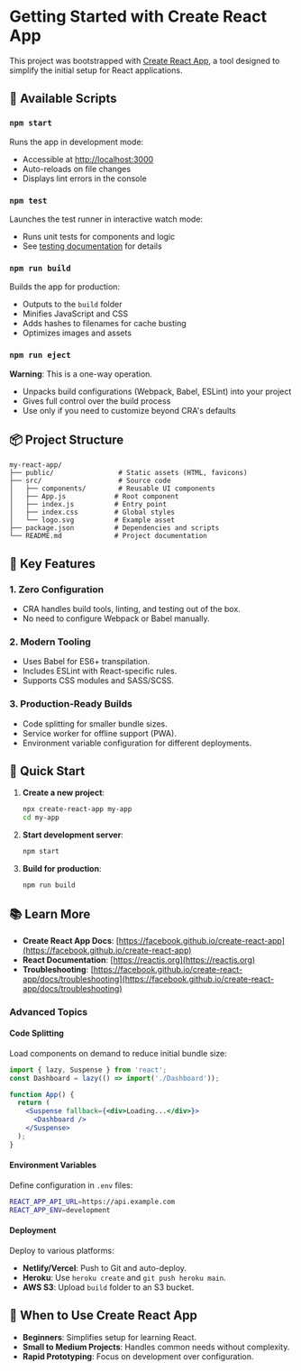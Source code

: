 # Getting Started with Create React App  

This project was bootstrapped with [Create React App](https://github.com/facebook/create-react-app), a tool designed to simplify the initial setup for React applications.  


## 🚀 Available Scripts  

### `npm start`  
Runs the app in development mode:  
- Accessible at [http://localhost:3000](http://localhost:3000)  
- Auto-reloads on file changes  
- Displays lint errors in the console  


### `npm test`  
Launches the test runner in interactive watch mode:  
- Runs unit tests for components and logic  
- See [testing documentation](https://facebook.github.io/create-react-app/docs/running-tests) for details  


### `npm run build`  
Builds the app for production:  
- Outputs to the `build` folder  
- Minifies JavaScript and CSS  
- Adds hashes to filenames for cache busting  
- Optimizes images and assets  


### `npm run eject`  
**Warning**: This is a one-way operation.  
- Unpacks build configurations (Webpack, Babel, ESLint) into your project  
- Gives full control over the build process  
- Use only if you need to customize beyond CRA's defaults  


## 📦 Project Structure  

```  
my-react-app/  
├── public/                # Static assets (HTML, favicons)  
├── src/                   # Source code  
│   ├── components/        # Reusable UI components  
│   ├── App.js            # Root component  
│   ├── index.js          # Entry point  
│   ├── index.css         # Global styles  
│   └── logo.svg          # Example asset  
├── package.json          # Dependencies and scripts  
└── README.md             # Project documentation  
```  


## 🔧 Key Features  

### 1. Zero Configuration  
- CRA handles build tools, linting, and testing out of the box.  
- No need to configure Webpack or Babel manually.  

### 2. Modern Tooling  
- Uses Babel for ES6+ transpilation.  
- Includes ESLint with React-specific rules.  
- Supports CSS modules and SASS/SCSS.  

### 3. Production-Ready Builds  
- Code splitting for smaller bundle sizes.  
- Service worker for offline support (PWA).  
- Environment variable configuration for different deployments.  


## 🚀 Quick Start  

1. **Create a new project**:  
   ```bash  
   npx create-react-app my-app  
   cd my-app  
   ```  

2. **Start development server**:  
   ```bash  
   npm start  
   ```  

3. **Build for production**:  
   ```bash  
   npm run build  
   ```  


## 📚 Learn More  

- **Create React App Docs**: [https://facebook.github.io/create-react-app](https://facebook.github.io/create-react-app)  
- **React Documentation**: [https://reactjs.org](https://reactjs.org)  
- **Troubleshooting**: [https://facebook.github.io/create-react-app/docs/troubleshooting](https://facebook.github.io/create-react-app/docs/troubleshooting)  


### Advanced Topics  

#### Code Splitting  
Load components on demand to reduce initial bundle size:  
```jsx  
import { lazy, Suspense } from 'react';  
const Dashboard = lazy(() => import('./Dashboard'));  

function App() {  
  return (  
    <Suspense fallback={<div>Loading...</div>}>  
      <Dashboard />  
    </Suspense>  
  );  
}  
```  

#### Environment Variables  
Define configuration in `.env` files:  
```bash  
REACT_APP_API_URL=https://api.example.com  
REACT_APP_ENV=development  
```  

#### Deployment  
Deploy to various platforms:  
- **Netlify/Vercel**: Push to Git and auto-deploy.  
- **Heroku**: Use `heroku create` and `git push heroku main`.  
- **AWS S3**: Upload `build` folder to an S3 bucket.  


## 📌 When to Use Create React App  
- **Beginners**: Simplifies setup for learning React.  
- **Small to Medium Projects**: Handles common needs without complexity.  
- **Rapid Prototyping**: Focus on development over configuration.  
